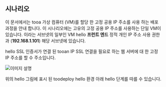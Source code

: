 ## <a name="scenario"></a>시나리오
이 문서에서는 tooa 가상 컴퓨터 (VM)를 할당 한 고정 공용 IP 주소를 사용 하는 배포 과정을 안내 합니다. 이 시나리오에는 고유의 고정 공용 IP 주소를 사용하는 단일 VM이 있습니다. 이라는 서브넷의 일부인 VM hello **프런트 엔드** 정적 개인 IP 주소 사용 권한과 (**192.168.1.101**) 해당 서브넷에 있습니다.

hello SSL 인증서가 연결 된 tooan IP SSL 연결을 필요로 하는 웹 서버에 대 한 고정 IP 주소를 할 수 주소입니다. 

![이미지 설명](./media/virtual-network-deploy-static-pip-scenario-include/figure1.png)

위의 hello 그림에 표시 된 toodeploy hello 환경 아래 hello 단계를 따를 수 있습니다.

